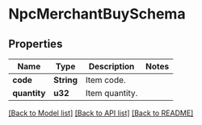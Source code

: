 # NpcMerchantBuySchema

## Properties

Name | Type | Description | Notes
------------ | ------------- | ------------- | -------------
**code** | **String** | Item code. | 
**quantity** | **u32** | Item quantity. | 

[[Back to Model list]](../README.md#documentation-for-models) [[Back to API list]](../README.md#documentation-for-api-endpoints) [[Back to README]](../README.md)


